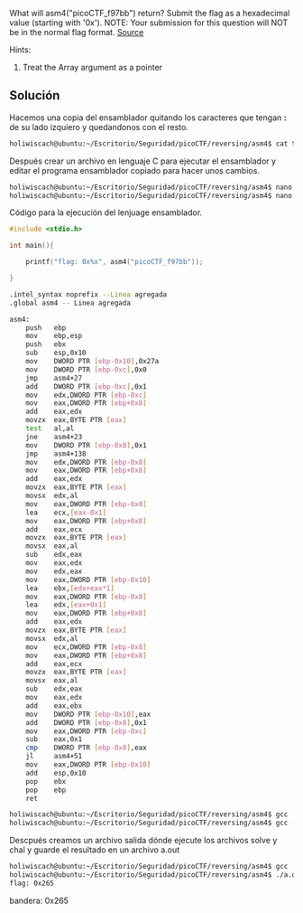 What will asm4("picoCTF_f97bb") return? Submit the flag as a hexadecimal value (starting with '0x'). NOTE: Your submission for this question will NOT be in the normal flag format. [Source](https://jupiter.challenges.picoctf.org/static/76ef117df9226a8a9306a8865b14068e/test.S)

Hints:
1. Treat the Array argument as a pointer

## Solución

Hacemos una copia del ensamblador quitando los caracteres que tengan **:**  de su lado izquiero y quedandonos con el resto.
``` bash
holiwiscach@ubuntu:~/Escritorio/Seguridad/picoCTF/reversing/asm4$ cat test.S | cut -d ":" -f2 > chal.s
```

Después crear un archivo en lenguaje C para ejecutar el ensamblador y editar el programa ensamblador copiado para hacer unos cambios.
``` bash
holiwiscach@ubuntu:~/Escritorio/Seguridad/picoCTF/reversing/asm4$ nano solve.c
holiwiscach@ubuntu:~/Escritorio/Seguridad/picoCTF/reversing/asm4$ nano chal.s 
```

Código para la ejecución del lenjuage ensamblador.
``` C
#include <stdio.h>

int main(){

	printf("flag: 0x%x", asm4("picoCTF_f97bb"));

}
```


``` bash
.intel_syntax noprefix --Linea agregada
.global asm4 -- Linea agregada

asm4:
	push   ebp
	mov    ebp,esp
	push   ebx
	sub    esp,0x10
	mov    DWORD PTR [ebp-0x10],0x27a
	mov    DWORD PTR [ebp-0xc],0x0
	jmp    asm4+27
	add    DWORD PTR [ebp-0xc],0x1
	mov    edx,DWORD PTR [ebp-0xc]
	mov    eax,DWORD PTR [ebp+0x8]
	add    eax,edx
	movzx  eax,BYTE PTR [eax]
	test   al,al
	jne    asm4+23
	mov    DWORD PTR [ebp-0x8],0x1
	jmp    asm4+138
	mov    edx,DWORD PTR [ebp-0x8]
	mov    eax,DWORD PTR [ebp+0x8]
	add    eax,edx
	movzx  eax,BYTE PTR [eax]
	movsx  edx,al
	mov    eax,DWORD PTR [ebp-0x8]
	lea    ecx,[eax-0x1]
	mov    eax,DWORD PTR [ebp+0x8]
	add    eax,ecx
	movzx  eax,BYTE PTR [eax]
	movsx  eax,al
	sub    edx,eax
	mov    eax,edx
	mov    edx,eax
	mov    eax,DWORD PTR [ebp-0x10]
	lea    ebx,[edx+eax*1]
	mov    eax,DWORD PTR [ebp-0x8]
	lea    edx,[eax+0x1]
	mov    eax,DWORD PTR [ebp+0x8]
	add    eax,edx
	movzx  eax,BYTE PTR [eax]
	movsx  edx,al
	mov    ecx,DWORD PTR [ebp-0x8]
	mov    eax,DWORD PTR [ebp+0x8]
	add    eax,ecx
	movzx  eax,BYTE PTR [eax]
	movsx  eax,al
	sub    edx,eax
	mov    eax,edx
	add    eax,ebx
	mov    DWORD PTR [ebp-0x10],eax
	add    DWORD PTR [ebp-0x8],0x1
	mov    eax,DWORD PTR [ebp-0xc]
	sub    eax,0x1
	cmp    DWORD PTR [ebp-0x8],eax
	jl     asm4+51
	mov    eax,DWORD PTR [ebp-0x10]
	add    esp,0x10
	pop    ebx
	pop    ebp
	ret  
```

``` bash
holiwiscach@ubuntu:~/Escritorio/Seguridad/picoCTF/reversing/asm4$ gcc -m32 chal.s -o chal.o
holiwiscach@ubuntu:~/Escritorio/Seguridad/picoCTF/reversing/asm4$ gcc -m32 -c solve.c -o solve.o -w
```
Descpués creamos un archivo salida dónde ejecute los archivos solve y chal y guarde el resultado en un archivo a.out
``` bash
holiwiscach@ubuntu:~/Escritorio/Seguridad/picoCTF/reversing/asm4$ gcc -m32 -o a.out solve.o chal.o
holiwiscach@ubuntu:~/Escritorio/Seguridad/picoCTF/reversing/asm4$ ./a.out 
flag: 0x265
```


bandera:
0x265

